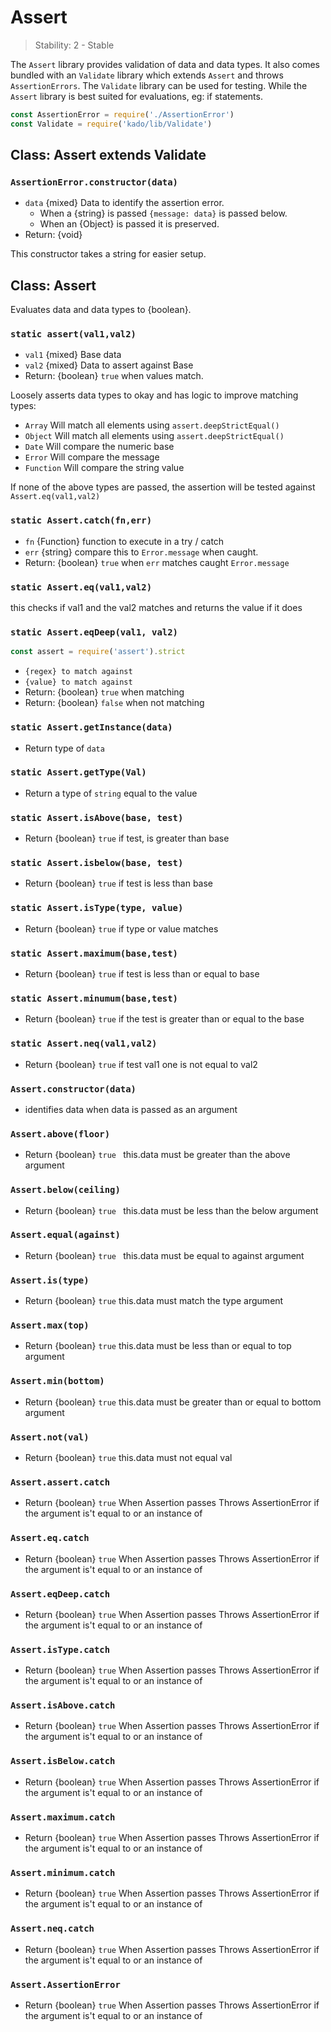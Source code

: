# Assert

> Stability: 2 - Stable

The `Assert` library provides validation of data and data types. It
also comes bundled with an `Validate` library which extends `Assert` and
throws `AssertionErrors`. The `Validate` library can be used for testing.
While the `Assert` library is best suited for evaluations, eg: if statements.

```js
const AssertionError = require('./AssertionError')
const Validate = require('kado/lib/Validate')
```

## Class: Assert extends Validate


### `AssertionError.constructor(data)`
* `data` {mixed} Data to identify the assertion error.
  * When a {string} is passed `{message: data}` is passed below.
  * When an {Object} is passed it is preserved.
* Return: {void}

This constructor takes a string for easier setup.

## Class: Assert

Evaluates data and data types to {boolean}.

### `static assert(val1,val2)`
* `val1` {mixed} Base data
* `val2` {mixed} Data to assert against Base
* Return: {boolean} `true` when values match.

Loosely asserts data types to okay and has logic
to improve matching types:
 * `Array` Will match all elements using `assert.deepStrictEqual()`
 * `Object` Will match all elements using `assert.deepStrictEqual()`
 * `Date` Will compare the numeric base
 * `Error` Will compare the message
 * `Function` Will compare the string value

If none of the above types are passed, the assertion will be tested
against `Assert.eq(val1,val2)`

### `static Assert.catch(fn,err)`
* `fn` {Function} function to execute in a try / catch
* `err` {string} compare this to `Error.message` when caught.
* Return: {boolean} `true` when `err` matches caught `Error.message`

### `static Assert.eq(val1,val2)`
this checks if val1 and the val2 matches and returns the value if it does

### `static Assert.eqDeep(val1, val2)`
```js
const assert = require('assert').strict
```
* `{regex} to match against`
* `{value} to match against` 
* Return: {boolean} `true` when matching
* Return: {boolean} `false` when not matching

### `static Assert.getInstance(data)` 
* Return type of `data`

### `static Assert.getType(Val)`
* Return a type of `string` equal to the value

### `static Assert.isAbove(base, test)`
* Return {boolean} `true` if test, is greater than base

### `static Assert.isbelow(base, test)`
* Return {boolean} `true` if test is less than base

### `static Assert.isType(type, value)`
* Return {boolean} `true` if type or value matches

### `static Assert.maximum(base,test)`
* Return {boolean} `true` if test is less than or equal to base

### `static Assert.minumum(base,test)`
* Return {boolean} `true` if the test is greater than or equal to the base

### `static Assert.neq(val1,val2)`
* Return {boolean} `true` if test val1 one is not equal to val2

### `Assert.constructor(data)`
* identifies data when data is passed as an argument

### `Assert.above(floor)`
* Return {boolean} `true ` this.data must be greater than the above argument

### `Assert.below(ceiling)`
* Return {boolean} `true ` this.data must be less than the below argument

### `Assert.equal(against)`
* Return {boolean} `true ` this.data must be equal to against argument

### `Assert.is(type)` 
* Return {boolean} `true` this.data must match the type argument

### `Assert.max(top)`
* Return {boolean} `true` this.data must be less than or equal to top argument

### `Assert.min(bottom)`
* Return {boolean} `true` this.data must be greater than or equal to bottom argument

### `Assert.not(val)`
* Return {boolean} `true` this.data must not equal val

### `Assert.assert.catch` 
* Return {boolean} `true` When Assertion passes
Throws AssertionError if the argument is't equal to or an instance of

### `Assert.eq.catch`
* Return {boolean} `true` When Assertion passes
Throws AssertionError if the argument is't equal to or an instance of

### `Assert.eqDeep.catch`
* Return {boolean} `true` When Assertion passes
Throws AssertionError if the argument is't equal to or an instance of

### `Assert.isType.catch`
* Return {boolean} `true` When Assertion passes
Throws AssertionError if the argument is't equal to or an instance of

### `Assert.isAbove.catch`
* Return {boolean} `true` When Assertion passes
Throws AssertionError if the argument is't equal to or an instance of

### `Assert.isBelow.catch`
* Return {boolean} `true` When Assertion passes
Throws AssertionError if the argument is't equal to or an instance of

### `Assert.maximum.catch`
* Return {boolean} `true` When Assertion passes
Throws AssertionError if the argument is't equal to or an instance of

### `Assert.minimum.catch`
* Return {boolean} `true` When Assertion passes
Throws AssertionError if the argument is't equal to or an instance of

### `Assert.neq.catch`
* Return {boolean} `true` When Assertion passes
Throws AssertionError if the argument is't equal to or an instance of

### `Assert.AssertionError`
* Return {boolean} `true` When Assertion passes
Throws AssertionError if the argument is't equal to or an instance of